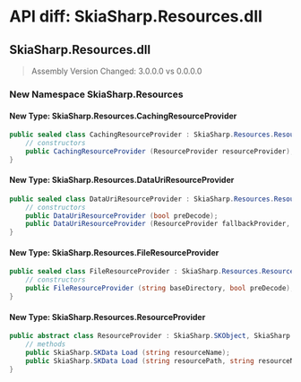 # API diff: SkiaSharp.Resources.dll

## SkiaSharp.Resources.dll

> Assembly Version Changed: 3.0.0.0 vs 0.0.0.0

### New Namespace SkiaSharp.Resources

#### New Type: SkiaSharp.Resources.CachingResourceProvider

```csharp
public sealed class CachingResourceProvider : SkiaSharp.Resources.ResourceProvider, SkiaSharp.ISKReferenceCounted, SkiaSharp.ISKSkipObjectRegistration {
	// constructors
	public CachingResourceProvider (ResourceProvider resourceProvider);
}
```

#### New Type: SkiaSharp.Resources.DataUriResourceProvider

```csharp
public sealed class DataUriResourceProvider : SkiaSharp.Resources.ResourceProvider, SkiaSharp.ISKReferenceCounted, SkiaSharp.ISKSkipObjectRegistration {
	// constructors
	public DataUriResourceProvider (bool preDecode);
	public DataUriResourceProvider (ResourceProvider fallbackProvider, bool preDecode);
}
```

#### New Type: SkiaSharp.Resources.FileResourceProvider

```csharp
public sealed class FileResourceProvider : SkiaSharp.Resources.ResourceProvider, SkiaSharp.ISKReferenceCounted, SkiaSharp.ISKSkipObjectRegistration {
	// constructors
	public FileResourceProvider (string baseDirectory, bool preDecode);
}
```

#### New Type: SkiaSharp.Resources.ResourceProvider

```csharp
public abstract class ResourceProvider : SkiaSharp.SKObject, SkiaSharp.ISKReferenceCounted, SkiaSharp.ISKSkipObjectRegistration {
	// methods
	public SkiaSharp.SKData Load (string resourceName);
	public SkiaSharp.SKData Load (string resourcePath, string resourceName);
}
```

